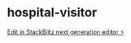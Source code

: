 # hospital-visitor

[Edit in StackBlitz next generation editor ⚡️](https://stackblitz.com/~/github.com/dropmailtosharan1/hospital-visitor)